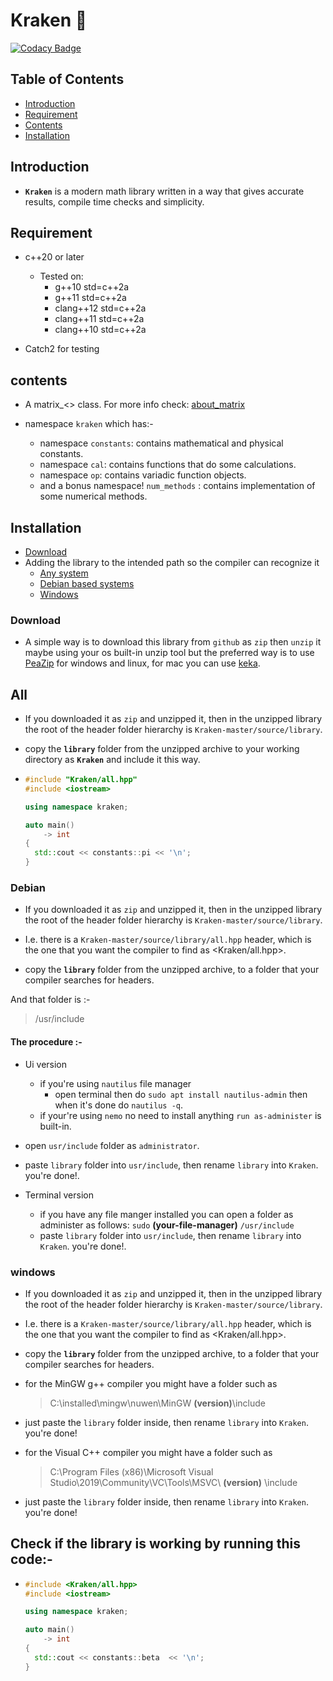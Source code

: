 # Kraken :octopus:

[![Codacy Badge](https://app.codacy.com/project/badge/Grade/8c856b79282e4c8f90dae55dc026f3a2)](https://www.codacy.com/gh/yahya-mohammed07/Kraken/dashboard?utm_source=github.com&amp;utm_medium=referral&amp;utm_content=yahya-mohammed07/Kraken&amp;utm_campaign=Badge_Grade)

## Table of Contents

* [Introduction](#introduction)
* [Requirement](#requirement)
* [Contents](#contents)
* [Installation](#installation)

## Introduction

* **`Kraken`** is a modern math library written in a way that gives accurate results, compile time checks and simplicity.

## Requirement

* c++20 or later
  * Tested on:
    * g++10 std=c++2a
    * g++11 std=c++2a
    * clang++12 std=c++2a
    * clang++11 std=c++2a
    * clang++10 std=c++2a

* Catch2 for testing

## contents

* A matrix_<> class. For more info check: [about_matrix](https://github.com/yahya-mohammed07/Kraken/blob/master/docs/about_matrix.md)

* namespace `kraken` which has:-

  * namespace `constants`: contains mathematical and physical constants.
  * namespace `cal`: contains functions that do some calculations.
  * namespace `op`: contains variadic function objects.
  * and a bonus namespace! `num_methods` : contains implementation of some numerical methods.

## Installation

* [Download](#download)
* Adding the library to the intended path so the compiler can recognize it
  * [Any system](#all)
  * [Debian based systems](#debian)
  * [Windows](#windows)

### Download

* A simple way is to download this library from `github` as `zip` then `unzip` it maybe using your os built-in unzip tool but the preferred way is to use [PeaZip][] for windows and linux, for mac you can use [keka][].

## All

* If you downloaded it as `zip` and unzipped it, then in the unzipped library the root of the header folder hierarchy is `Kraken-master/source/library`.

* copy the **`library`** folder from the unzipped archive to your working directory as **`Kraken`** and include it this way.

* ```cpp
  #include "Kraken/all.hpp"
  #include <iostream>

  using namespace kraken;

  auto main()
      -> int
  {
    std::cout << constants::pi << '\n';
  }
  ```

### Debian

* If you downloaded it as `zip` and unzipped it, then in the unzipped library the root of the header folder hierarchy is `Kraken-master/source/library`.

* I.e. there is a `Kraken-master/source/library/all.hpp` header, which is the one that you want the compiler to find as <Kraken/all.hpp>.

* copy the **`library`** folder from the unzipped archive, to a folder that your compiler searches for headers.

And that folder is :-
> /usr/include

#### The procedure :-

* Ui version
  * if you're using `nautilus` file manager
    * open terminal then do `sudo apt install nautilus-admin` then when it's done do `nautilus -q`.
  * if your're using `nemo` no need to install anything `run as-administer` is built-in.

* open `usr/include` folder as `administrator`.
* paste `library` folder into `usr/include`, then rename `library` into `Kraken`. you're done!.

* Terminal version
  * if you have any file manger installed you can open a folder as administer as follows:
    `sudo` **(your-file-manager)** ` /usr/include `
  * paste `library` folder into `usr/include`, then rename `library` into `Kraken`. you're done!.

### windows

* If you downloaded it as `zip` and unzipped it, then in the unzipped library the root of the header folder hierarchy is `Kraken-master/source/library`.

* I.e. there is a `Kraken-master/source/library/all.hpp` header, which is the one that you want the compiler to find as <Kraken/all.hpp>.

* copy the **`library`** folder from the unzipped archive, to a folder that your compiler searches for headers.

* for the MinGW g++ compiler you might have a folder such as
  > C:\installed\mingw\nuwen\MinGW **(version)**\include
* just paste the `library` folder inside, then rename `library` into `Kraken`. you're done!

* for the Visual C++ compiler you might have a folder such as
  > C:\Program Files (x86)\Microsoft Visual Studio\2019\Community\VC\Tools\MSVC\ **(version)** \include
* just paste the `library` folder inside, then rename `library` into `Kraken`. you're done!

## Check if the library is working by running this code:-

* ```cpp
  #include <Kraken/all.hpp>
  #include <iostream>

  using namespace kraken;

  auto main()
      -> int
  {
    std::cout << constants::beta  << '\n';
  }
  ```

[PeaZip]: https://peazip.github.io/
[keka]: https://www.keka.io/en/
